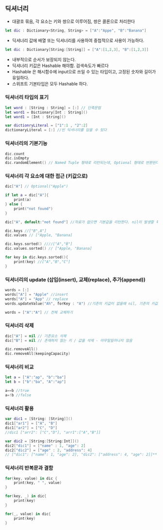 ## 딕셔너리
- 대괄호 묶음, 각 요소는 키와 쌍으로 이루어짐, 쌍은 콜론으로 처리한다
```swift
let dic : Dictionary<String, String> = ["A":"Appe", "B":"Banana"]
```
- 딕셔너리 값에 배열 또는 딕셔너리를 사용하여 중첩적으로 사용이 가능하다.
```swift
let dic : Dictionary[String:[String]] = ["A":[1,2,3], "B":[1,2,3]]
```
- 내부적으로 순서가 보장되지 않는다.
- 딕셔너리 키값은 Hashable 해야함. 검색속도가 빠르다
- Hashable 은 해시함수에 input으로 쓰일 수 있는 타입이고, 고정된 숫자와 길이가 유일하다. 
- 스위프트 기본타입은 모두 Hashable 하다.
### 딕셔너리 타입의 표기
```swift
let word : [String : String] = [:] // 단축문법
let word1 = Dictionary[Int : String]()
let word1 = [Int : String]() 

var dictionryLiteral = ["1":1 , "2":2]
dictionaryLiteral = [:] //빈 딕셔너리를 담을 수 있다
```

### 딕셔너리의 기본기능
```swift
dic.count
dic.isEmpty
dic.randomElement() // Named Tuple 형태로 리턴되는데, Optional 형태로 반환된다.
```

### 딕셔너리 각 요소에 대한 접근 (키값으로)
```swift
dic["A"] // Optional("Apple") 

if let a = dic["A"]{
    print(a)
} else {
    print("not found")
}

dic["A", default:"not found"] //자료가 없으면 기본값을 리턴한다. nil이 발생할 확률이 없다.

dic.keys //["B",A"]
dic.values // ["Apple, "Banana]

dic.keys.sorted() ////["A","B"]
dic.values.sorted() // ["Apple, "Banana]

for key in dic.keys.sorted(){
    print(key) //["A","B","C"]
}
```

### 딕셔너리의 update (삽입(insert), 교체(replace), 추가(append))
```swift
words = [:]
words["A"] = "Apple" //insert
words["A"] = "App" // replace
words.updateValue("Ah", forKey : "A") //기존의 키값이 없을때 nil, 기존의 키값이 있을때 기존 value 를 리턴함

words = ["A":"A"] // 전체 교체하기
```

### 딕셔너리 삭제 
```swift
dic["A"] = nil // 기존요소 삭제
dic["B"] = nil // 존재하지 않는 키 / 값을 삭제 - 아무일일어나지 않음

dic.removeAll()
dic.removeAll(keepingCapacity)
```

### 딕셔너리 비교
```swift
let a = ["A":"ap", "b":"ba"]
let b = ["b":"ba", "A":"ap"]

a==b //true
a=!b //false
```

### 딕셔너리 활용
```swift
var dic1 = [String: [String]]()
dic1["ar1"] = ["A", "B"]
dic1["ar2"] = ["C", "D"]
//dic1 ["arr2": ["C","D"], "arr1":["A","B"]]

var dic2 = [String:[String:Int]]()
dic2["dic1"] = ["name" : 1, "age": 2]
dic2["dic2"] = ["age" : 2, "address": 4]
// ["dic1": ["name": 1, "age": 2], "dic2": ["address": 4, "age": 2]]**

```

### 딕셔너리 반복문과 결함
```swift
for(key, value) in dic {
    print(key, " ", value)
}

for(key, _) in dic{
    print(key)
}

for(_, value) in dic{
    print(key)
}
```
